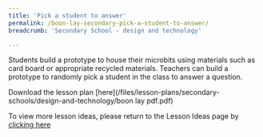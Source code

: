 ```yaml
---
title: 'Pick a student to answer'
permalink: /boon-lay-secondary-pick-a-student-to-answer/
breadcrumb: 'Secondary School - design and technology'

---
```



Students build a prototype to house their microbits using materials such as card board or appropriate recycled materials. Teachers can build a prototype to randomly pick a student in the class to answer a question. 


Download the lesson plan [here](/files/lesson-plans/secondary-schools/design-and-technology/boon lay pdf.pdf)

To view more lesson ideas, please return to the Lesson Ideas page by [clicking here](/in-schools/digital-maker/lesson-ideas-secondary/)
